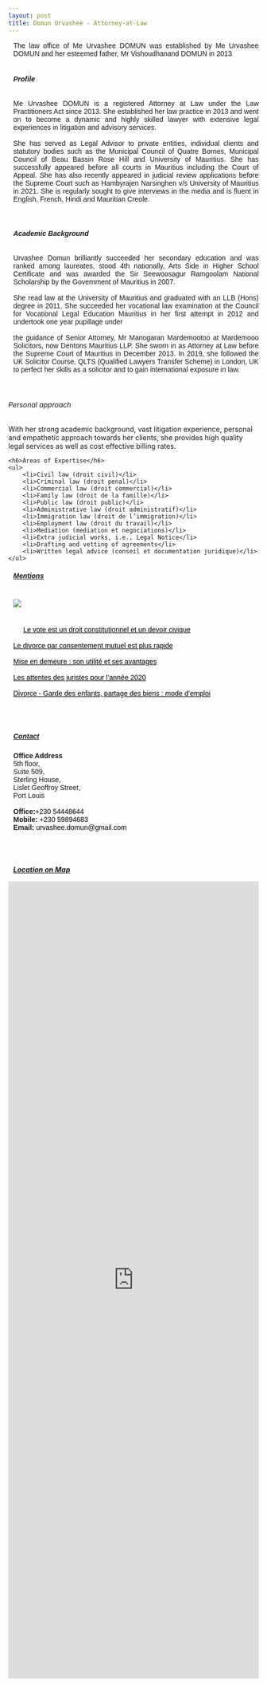 ```yaml
---
layout: post
title: Domun Urvashee - Attorney-at-Law
---
```

<!-- <img src="./lawyer.jpg" style="margin-top: -50px;"> -->
<!-- <br><br> -->

<div style="font-family: 'Raleway', sans-serif;text-align:justify;margin-left:10px;">
The law office of Me Urvashee DOMUN was established by Me Urvashee DOMUN
and her esteemed father, Mr Vishoudhanand DOMUN in 2013
<br><br>
<h6 style=""><b>Profile</b></h6>
Me Urvashee DOMUN is a registered Attorney at Law under the Law Practitioners Act
since 2013. She established her law practice in 2013 and went on to become a dynamic
and highly skilled lawyer with extensive legal experiences in litigation and advisory
services.
<br><br>
She has served as Legal Advisor to private entities, individual clients and statutory bodies
such as the Municipal Council of Quatre Bornes, Municipal Council of Beau Bassin Rose
Hill and University of Mauritius. She has successfully appeared before all courts in
Mauritius including the Court of Appeal. She has also recently appeared in judicial
review applications before the Supreme Court such as Hambyrajen Narsinghen v/s
University of Mauritius in 2021. She is regularly sought to give interviews in the media
and is fluent in English, French, Hindi and Mauritian Creole.
</div>
<br><br>
</div>
<div style="font-family: 'Raleway', sans-serif;text-align:justify;margin-left:10px;">
<h6 style=""><b>Academic Background</b></h6>
Urvashee Domun brilliantly succeeded her secondary education and was ranked among
laureates, stood 4th nationally, Arts Side in Higher School Certificate and was awarded
the Sir Seewoosagur Ramgoolam National Scholarship by the Government of Mauritius
in 2007.<br><br>
She read law at the University of Mauritius and graduated with an LLB (Hons) degree in
2011. She succeeded her vocational law examination at the Council for Vocational Legal
Education Mauritius in her first attempt in 2012 and undertook one year pupillage under
<br><br>
the guidance of Senior Attorney, Mr Manogaran Mardemootoo at Mardemooo Solicitors,
now Dentons Mauritius LLP.
She sworn in as Attorney at Law before the Supreme Court of Mauritius in December
2013. In 2019, she followed the UK Solicitor Course, QLTS (Qualified Lawyers Transfer
Scheme) in London, UK to perfect her skills as a solicitor and to gain international
exposure in law.
</div>
<br><br>

<div>
<h6>Personal approach</h6>
    <p>With her strong academic background, vast litigation experience, personal and empathetic approach towards her clients, she provides high quality legal services as well as cost effective billing rates.</p>

    <h6>Areas of Expertise</h6>
    <ul>
        <li>Civil law (droit civil)</li>
        <li>Criminal law (droit penal)</li>
        <li>Commercial law (droit commercial)</li>
        <li>Family law (droit de la famille)</li>
        <li>Public law (droit public)</li>
        <li>Administrative law (droit administratif)</li>
        <li>Immigration law (droit de l’immigration)</li>
        <li>Employment law (droit du travail)</li>
        <li>Mediation (mediation et negociations)</li>
        <li>Extra judicial works, i.e., Legal Notice</li>
        <li>Drafting and vetting of agreements</li>
        <li>Written legal advice (conseil et documentation juridique)</li>
    </ul>

</div>

<div style="font-family: 'Raleway', sans-serif;margin-left:10px;">
    <h5 style="text-decoration:underline"><b>Mentions</b></h5>
    <br>
    <img src="./defi.jpeg" style="margin-bottom: 50px;">
    <a style="text-decoration:unerline;color:black" href="https://defimedia.info/lavouee-urvashee-domun-le-vote-est-un-droit-constitutionnel-et-un-devoir-civique" target="_blank">Le vote est un droit constitutionnel et un devoir civique</a> <br><br>
     <a style="text-decoration:unerline;color:black" href="https://defimedia.info/me-urvashee-domun-le-divorce-par-consentement-mutuel-est-plus-rapide" target="_blank">Le divorce par consentement mutuel est plus rapide</a><br><br>
     <a style="text-decoration:unerline;color:black" href="https://defimedia.info/mise-en-demeure-son-utilite-et-ses-avantages" target="_blank">Mise en demeure : son utilité et ses avantages</a><br><br>
     <a style="text-decoration:unerline;color:black" href="https://defimedia.info/les-attentes-des-juristes-pour-lannee-2020" target="_blank">Les attentes des juristes pour l’année 2020</a><br><br>
     <a style="text-decoration:unerline;color:black" href="https://defimedia.info/divorce-garde-des-enfants-partage-des-biens-mode-demploi" target="_blank">Divorce - Garde des enfants, partage des biens : mode d’emploi</a><br><br>
    
</div>
<br><br>
<div style="font-family: 'Raleway', sans-serif;margin-left:10px;">
    <h5 style="text-decoration:underline"><b>Contact</b></h5>
    <b>Office Address</b>
    <br>
    5th floor, <br>
    Suite 509, <br>
    Sterling House, <br>
    Lislet Geoffroy Street,<br>
    Port Louis <br>
    <br>
    <b>Office:</b><a style="text-decoration:none;color:black" title="Click to call us1" href="tel:+23054448644">+230 54448644</a>
    <br>
    <b>Mobile:</b> <a style="text-decoration:none;color:black" title="Click to call us" href="tel:+2305894683">+230 59894683</a>
    <br>
    <b>Email:</b><a style="text-decoration:none;color:black" title="Click to send us a message" href = "mailto: urvashee.domun@gmail.com"> urvashee.domun@gmail.com</a>
</div>

<br><br>
<h5 style="text-decoration:underline;margin-bottom:15px;margin-left:10px;"><b>Location on Map</b></h5>
<div class="col-12 col-sm-8" style="height: 40vh">
<iframe src="https://www.google.com/maps/embed?pb=!1m18!1m12!1m3!1d3745.2327594130747!2d57.50301331547846!3d-20.166031950901345!2m3!1f0!2f0!3f0!3m2!1i1024!2i768!4f13.1!3m3!1m2!1s0x217c514a42686775%3A0xb9e2335789a105e4!2sSterling%20House!5e0!3m2!1sen!2smu!4v1664112237949!5m2!1sen!2smu" width="100%" height="100%" style="border:0;" allowfullscreen="" loading="lazy" referrerpolicy="no-referrer-when-downgrade"></iframe>
</div>
